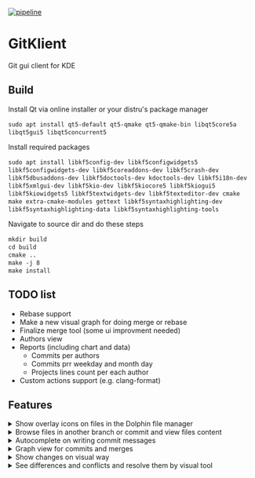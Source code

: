 [![pipeline](https://invent.kde.org/sdk/gitklient/badges/master/pipeline.svg)](https://invent.kde.org/sdk/gitklient/-/pipelines)

# GitKlient

Git gui client for KDE

## Build

Install Qt via online installer or your distru's package manager
```
sudo apt install qt5-default qt5-qmake qt5-qmake-bin libqt5core5a libqt5gui5 libqt5concurrent5
```

Install required packages
```
sudo apt install libkf5config-dev libkf5configwidgets5 libkf5configwidgets-dev libkf5coreaddons-dev libkf5crash-dev libkf5dbusaddons-dev libkf5doctools-dev kdoctools-dev libkf5i18n-dev libkf5xmlgui-dev libkf5kio-dev libkf5kiocore5 libkf5kiogui5 libkf5kiowidgets5 libkf5textwidgets-dev libkf5texteditor-dev cmake make extra-cmake-modules gettext libkf5syntaxhighlighting-dev libkf5syntaxhighlighting-data libkf5syntaxhighlighting-tools
```

Navigate to source dir and do these steps
```
mkdir build
cd build
cmake ..
make -j 8
make install
```

## TODO list
  - Rebase support
  - Make a new visual graph for doing merge or rebase 
  - Finalize merge tool (some ui improvment needed)
  - Authors view
  - Reports (including chart and data)
    - Commits per authors
    - Commits prr weekday and month day
    - Projects lines count per each author
  - Custom actions support (e.g. clang-format)

## Features

<details>
    <summary>Show overlay icons on files in the Dolphin file manager</summary>
    <img src="doc/screenshots/icons.png" height="400" />
</details>

<details>
    <summary>Browse files in another branch or commit and view files content </summary>
    <img src="doc/screenshots/browse.png" height="400" />
</details>
<details>
    <summary>Autocomplete on writing commit messages</summary>
    <img src="doc/screenshots/autocomplete.png" height="400" />
</details>
<details>
    <summary>Graph view for commits and merges</summary>
    <img src="doc/screenshots/graph.png" height="400" />
</details>
<details>
    <summary>Show changes on visual way</summary>
    <img src="doc/screenshots/diff_on_changes.png" height="400" />
</details>
<details>
    <summary>See differences and conflicts and resolve them by visual tool</summary>
    <img src="doc/screenshots/merge.png" height="400" />
</details>

